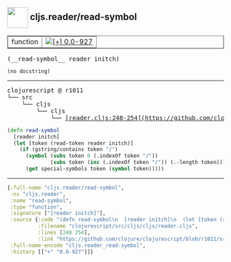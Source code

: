 ## <img width="48px" valign="middle" src="http://i.imgur.com/Hi20huC.png"> cljs.reader/read-symbol

 <table border="1">
<tr>
<td>function</td>
<td><a href="https://github.com/cljsinfo/api-refs/tree/0.0-927"><img valign="middle" alt="[+] 0.0-927" src="https://img.shields.io/badge/+-0.0--927-lightgrey.svg"></a> </td>
</tr>
</table>

 <samp>
(__read-symbol__ reader initch)<br>
</samp>

```
(no docstring)
```

---

 <pre>
clojurescript @ r1011
└── src
    └── cljs
        └── cljs
            └── <ins>[reader.cljs:248-254](https://github.com/clojure/clojurescript/blob/r1011/src/cljs/cljs/reader.cljs#L248-L254)</ins>
</pre>

```clj
(defn read-symbol
  [reader initch]
  (let [token (read-token reader initch)]
    (if (gstring/contains token "/")
      (symbol (subs token 0 (.indexOf token "/"))
              (subs token (inc (.indexOf token "/")) (.-length token)))
      (get special-symbols token (symbol token)))))
```


---

```clj
{:full-name "cljs.reader/read-symbol",
 :ns "cljs.reader",
 :name "read-symbol",
 :type "function",
 :signature ["[reader initch]"],
 :source {:code "(defn read-symbol\n  [reader initch]\n  (let [token (read-token reader initch)]\n    (if (gstring/contains token \"/\")\n      (symbol (subs token 0 (.indexOf token \"/\"))\n              (subs token (inc (.indexOf token \"/\")) (.-length token)))\n      (get special-symbols token (symbol token)))))",
          :filename "clojurescript/src/cljs/cljs/reader.cljs",
          :lines [248 254],
          :link "https://github.com/clojure/clojurescript/blob/r1011/src/cljs/cljs/reader.cljs#L248-L254"},
 :full-name-encode "cljs.reader_read-symbol",
 :history [["+" "0.0-927"]]}

```
